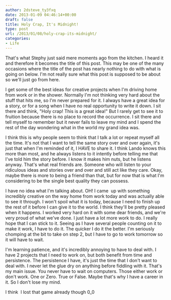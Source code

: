 ```yaml
---
author: 2dsteve_ty3fxq
date: 2013-01-09 04:46:14+00:00
draft: false
title: Holy Crap, It's Midnight!
type: post
url: /2013/01/08/holy-crap-its-midnight/
categories:
- Life
---
```


That's what Stephy just said mere moments ago from the kitchen. I heard it and therefore it becomes the title of this post. This may be one of the many occasions where the title of the post has nearly nothing to do with what is going on below. I'm not really sure what this post is supposed to be about so we'll just go from here.<!-- more -->

I get some of the best ideas for creative projects when I'm driving home from work or in the shower. Normally I'm not thinking very hard about the stuff that hits me, so I'm never prepared for it. I always have a great idea for a story, or for a song when I have no real opportunity to write it down. I sit there and think, "Holy crap! This is a great idea!" But I rarely get to see it to fruition because there is no place to record the occurrence. I sit there and tell myself to remember but it never fails to leave my mind and I spend the rest of the day wondering what in the world my grand idea was.

I think this is why people seem to think that I talk a lot or repeat myself all the time. It's not that I want to tell the same story over and over again, it's just that when I'm reminded of it, I HAVE to share it. I think Lando knows this more than most, and he always listens to it intently before telling me that I've told him the story before. I know it makes him nuts, but he listens anyway. That's what real friends are. Someone who will listen to your ridiculous ideas and stories over and over and still act like they care. Okay, maybe there is more to being a friend than that, but for now that is what I'm considering to be the single best quality they can possess.

I have no idea what I'm talking about. OH! I came  up with something incredibly creative on the way home from work today and was actually able to see it through. I won't spoil what it is today, because I need to finish up the rest of it before I can give it to the world. I think they'll be pretty pleased when it happens. I worked very hard on it with some dear friends, and we're very proud of what we've done. I just have a lot more work to do. I really hope that I can stick to it. Seeing as I have several people counting on it to make it work, I have to do it. The quicker I do it the better. I'm seriously chomping at the bit to take on step 2, but I have to go to work tomorrow so it will have to wait.

I'm learning patience, and it's incredibly annoying to have to deal with. I have 2 projects that I need to work on, but both benefit from time and persistence. The persistence I have, it's just the time that I don't want to deal with. I never let the glue dry on anything before fiddling with it. That's my main issue. You never have to wait on computers. Those either work or don't work. One or Zero. True or False. Maybe that's why I have a career in it. So I don't lose my mind.

I think  I lost that game already though 0_0
